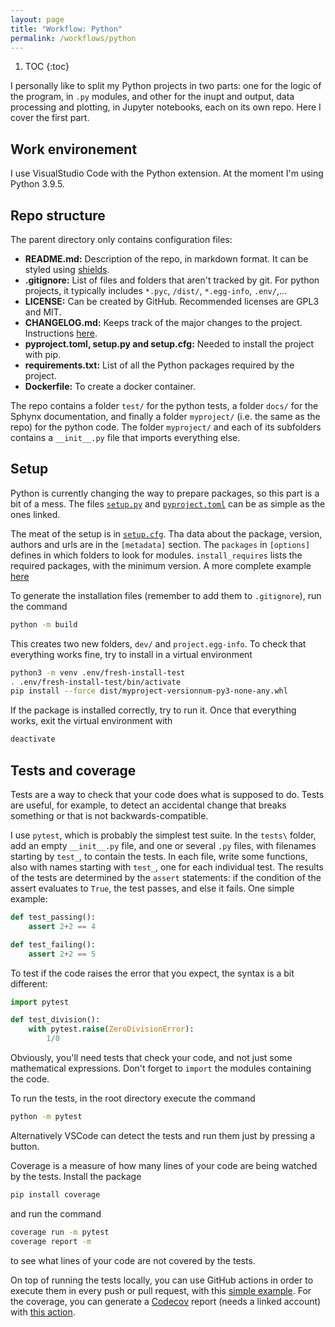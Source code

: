 ```yaml
---
layout: page
title: "Workflow: Python"
permalink: /workflows/python
---
```


1. TOC
{:toc}

I personally like to split my Python projects in two parts: one for the logic of the
program, in `.py` modules, and other for the inupt and output, data processing and
plotting, in Jupyter notebooks, each on its own repo. Here I cover the first part.

## Work environement

I use VisualStudio Code with the Python extension. At the moment I'm using Python
3.9.5.

## Repo structure

The parent directory only contains configuration files:

* **README.md:** Description of the repo, in markdown format. It can be styled
using [shields](shields.io).
* **.gitignore:** List of files and folders that aren't tracked by git. For python
projects, it typically includes `*.pyc`, `/dist/`, `*.egg-info`, `.env/`,...
* **LICENSE:** Can be created by GitHub. Recommended licenses are GPL3 and MIT.
* **CHANGELOG.md:** Keeps track of the major changes to the project. Instructions
[here](https://keepachangelog.com/en/1.0.0/).
* **pyproject.toml, setup.py and setup.cfg:** Needed to install the project with pip.
* **requirements.txt:** List of all the Python packages required by the project.
* **Dockerfile:** To create a docker container.

The repo contains a folder `test/` for the python tests, a folder `docs/` for the
Sphynx documentation, and finally a folder `myproject/` (i.e. the same as the repo)
for the python code. The folder `myproject/` and each of its subfolders contains a
`__init__.py` file that imports everything else.

## Setup

Python is currently changing the way to prepare packages, so this part is a bit of a
mess. The files [`setup.py`](https://github.com/Jorge-Alda/consoleffects/blob/master/setup.py) and [`pyproject.toml`](https://github.com/Jorge-Alda/consoleffects/blob/master/pyproject.toml) can be as simple as the ones linked.

The meat of the setup is in [`setup.cfg`](https://github.com/Jorge-Alda/consoleffects/blob/master/setup.cfg). Tha data about the package, version,
authors and urls are in the `[metadata]` section. The `packages` in `[options]`
defines in which folders to look for modules. `install_requires` lists the
required packages, with the minimum version.
A more complete example [here](https://gist.github.com/althonos/6914b896789d3f2078d1e6237642c35c)

To generate the installation files (remember to add them to `.gitignore`), run the command

```bash
python -m build
```

This creates two new folders, `dev/` and `project.egg-info`. To check that 
everything works fine, try to install in a virtual environment

```bash
python3 -m venv .env/fresh-install-test
. .env/fresh-install-test/bin/activate
pip install --force dist/myproject-versionnum-py3-none-any.whl
```

If the package is installed correctly, try to run it. Once that everything works,
exit the virtual environment with

```bash
deactivate
```

## Tests and coverage

Tests are a way to check that your code does what is supposed to do. Tests are useful,
for example, to detect an accidental change that breaks something or that is not
backwards-compatible.

I use `pytest`, which is probably the simplest test suite. In the `tests\` folder,
add an empty `__init__.py` file, and one or several `.py` files, with filenames
starting by `test_`, to contain the tests. In each file, write some functions, also
with names starting with `test_`, one for each individual test. The results of the
tests are determined by the `assert` statements: if the condition of the assert
evaluates to `True`, the test passes, and else it fails. One simple example:

```python
def test_passing():
    assert 2+2 == 4

def test_failing():
    assert 2+2 == 5
```

To test if the code raises the error that you expect, the syntax is a bit different:

```python
import pytest

def test_division():
    with pytest.raise(ZeroDivisionError):
        1/0
```

Obviously, you'll need tests that check your code, and not just some mathematical
expressions. Don't forget to `import` the modules containing the code.

To run the tests, in the root directory execute the command

```bash
python -m pytest
```

Alternatively VSCode can detect the tests and run them just by pressing a button.

Coverage is a measure of how many lines of your code are being watched by the tests.
Install the package

```bash
pip install coverage
```

and run the command

```bash
coverage run -m pytest
coverage report -m
```

to see what lines of your code are not covered by the tests.

On top of running the tests locally, you can use GitHub actions in order
to execute them in every push or pull request, with this
[simple example](https://github.com/Jorge-Alda/consoleffects/blob/master/.github/workflows/pytest.yml). For the coverage, you can generate a [Codecov](https://codecov.io/gh/Jorge-Alda/consoleffects) report
(needs a linked account) with [this action](https://github.com/Jorge-Alda/consoleffects/blob/master/.github/workflows/codecov.yml).
